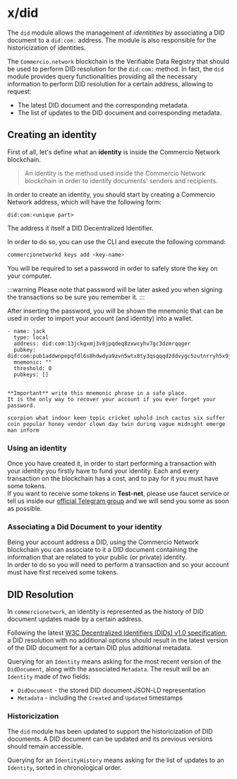 # x/did

The `did` module allows the management of _identitities_ by associating a 
DID document to a `did:com:` address.
The module is also responsible for the historicization of identities.

The `Commercio.network` blockchain is the Verifiable Data Registry that should be used to perform DID resolution for the `did:com:` method.
In fact, the `did` module provides query functionalities providing all the necessary information to perform DID resolution for a certain address, allowing to request:
- The latest DID document and the corresponding metadata.
- The list of updates to the DID document and corresponding metadata.

## Creating an identity
First of all, let's define what an **identity** is inside the Commercio Network blockchain.  

> An identity is the method used inside the Commercio Network blockchain in order to identify documents' senders and recipients.

In order to create an identity, you should start by creating a Commercio Network address, which will have the following form: 

```
did:com:<unique part>
```

The address it itself a DID Decentralized Identifier.

In order to do so, you can use the CLI and execute the following command: 

```bash
commercionetworkd keys add <key-name>
``` 

You will be required to set a password in order to safely store the key on your computer.  

:::warning
Please note that password will be later asked you when signing the transactions so be sure you remember it.
:::  

After inserting the password, you will be shown the mnemonic that can be used in order to import your account (and identity) into a wallet. 

```
- name: jack
  type: local
  address: did:com:13jckgxmj3v8jpqdeq8zxwcyhv7gc3dzmrqqger
  pubkey: did:com:pub1addwnpepqfdl6s8hdwdya9zvn5wtx8ty3qsqqqd2ddvygc5zutnrryh5x9ju73jdfg8
  mnemonic: ""
  threshold: 0
  pubkeys: []


**Important** write this mnemonic phrase in a safe place.
It is the only way to recover your account if you ever forget your password.

scorpion what indoor keen topic cricket uphold inch cactus six suffer coin popular honey vendor clown day twin during vague midnight emerge man inform
```

### Using an identity
Once you have created it, in order to start performing a transaction with your identity you firstly have to fund your identity. 
Each and every transaction on the blockchain has a cost, and to pay for it you must have some tokens.  
If you want to receive some tokens in **Test-net**, please use faucet service or tell us inside our [official Telegram group](https://t.me/commercionetwork) 
and we will send you some as soon as possible.

### Associating a Did Document to your identity 
Being your account address a DID, using the Commercio Network blockchain you can associate to it a DID document containing the information that are related to your public (or private) identity.  
In order to do so you will need to perform a transaction and so your account must have first received some tokens. 

## DID Resolution

In `commercionetwork`, an identity is represented as the history of DID document updates made by a certain address.

Following the latest [W3C Decentralized Identifiers (DIDs) v1.0 specification](https://www.w3.org/TR/2021/PR-did-core-20210803/), a DID resolution with no additional options should result in the latest version of the DID document for a certain DID plus additional metadata.

Querying for an `Identity` means asking for the most recent version of the `DidDocument`, along with the associated `Metadata`.
The result will be an `Identity` made of two fields: 
- `DidDocument` - the stored DID document JSON-LD representation
- `Metadata` - including the `Created` and `Updated` timestamps

### Historicization

The `did` module has been updated to support the historicization of DID documents.
A DID document can be updated and its previous versions should remain accessible.

Querying for an `IdentityHistory` means asking for the list of updates to an `Identity`, sorted in chronological order.